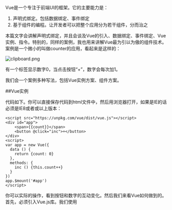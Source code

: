 Vue是一个专注于前端UI的框架。它的主要能力是：

1. 声明式绑定。包括数据绑定、事件绑定
2. 基于组件的编程。让开发者可以把整个应用分为若干组件，分而治之

本篇文字会讲解声明式绑定，并且会谈及Vue的引入、数据绑定、事件绑定、Vue实例、指令。特别的，同样的案例，我也用来讲解Vue最为引以为傲的组件技术。案例是一个微小的叫做counter的应用，看起来是这样的：

![clipboard.png](/img/bVFTaM)

有一个标签显示数字0，当点击按钮“+”，数字会每次加1。

我们会一个案例多种写法，包括Vue实例方案、组件方案。

##Vue实例

代码如下。你可以直接保存代码到html文件中，然后用浏览器打开，如果是IE的话必须是IE8或者或以上版本：

    <script src="https://unpkg.com/vue/dist/vue.js"></script>
    <div id="app">
        <span>{{count}}</span>
        <button @click="inc">+</button>
    </div>
    <script>
    var app = new Vue({
      data () {
        return {count: 0}
      },
      methods: {
        inc () {this.count++}
      }
    })
    app.$mount('#app')
    </script>
    
你可以实际的操作，看到按钮和数字的互动变化。然后我们来看Vue如何做到的。
首先，必须引入Vue.js库。我们使用<script>，像是任何古老的js库或者框架的引入一样，引入Vue.js。为了方便，我们没有下载vue.js ,而是使用了vue.js的一个网上提供的拷贝。此拷贝由[unpkg](http://unpkg.com/)提供。接下来的代码分为HTML标签和放置于<script>内的js代码。

随后我们看HTML。它就是有一个div标签内嵌套button和span标签，看起来和普通HTML别无二致。除了{{count}}、和@click属性之外。形如{{key}}的符号，是一种特殊的记号，表示的含义是：

    从该标签所在的Vue实例内的data函数返回的对象内查找名为‘key’的项目值，把这个值拿来填充{{key}}所占据的位置的内容。

具体到本案例，Vue实例内包含了data和methods。从而{{count}}最终定位得到返回对象，{count: 0}，从而得到值0，并使用0填充到`<span>`标签的内容上。这就是`<span>{{count}}</span>`的填充过程。

而@click表示的含义是：

  把button的onclick事件挂接到对应Vue实例的methods对象内的指定方法上。这里就是inc()方法。

我们已经多次提到了Vue实例，每个Vue.js应用都是通过构造函数Vue创建一个Vue的根实例启动的。形如：

  var vm = new Vue(option)
          
参数option是一个对象。我们在此案例看到它有一个data函数成员和一个methods成员。其实它还可以包含模板、挂载元素、方法、生命周期钩子。

此案例中，我会通过$mount方法把Vue实例和HTML内对应的标签块关联起来。当然，可以不使用$mount方法，而是采用`挂接元素`来指定，两者是等效的：

 new Vue({
          el:'#app',
          ...

但是我更喜欢$mount，因为它可以把：

1. Vue实例自身的内容
2. 它对HTML的关联

分成两件事。分开看会更好。

真正神奇的地方来了，这就是Vue的响应式编程特性。我们看到inc()方法内只是修改了this.count这个数字，UI上的<span>内容就会变化呢？我们本来以为的流程应该是：“我们首先修改this.count,然后拿这个修改过的值通过DOM API去更新<span>”。然而{{count}}这样的数据绑定，不仅仅意味着把this.count的值显示出来，也意味着当this.count被修改的时候，<span>的内容会跟着更新。这就是响应式编程，具体的魔法由Vue内部完成。开发者只要通过{{}}形式的声明，告诉Vue说，“我的这块内容应该显示Vue实例内的某个数据，并且当Vue实例数据更新时，这里的显示也要更新”即可。

Vue实例还做的另外一件事，是托管了data()返回的数据对象。数据对象的方法本来的做法是：
    
    this.$data.count
    
因为Vue实例的托管，你可以通过

    this.count

访问达到data对象的count。这样的简易设计，真是讨人喜欢。

再看下@click，它其实是v-on:click的简写，就是说本来应该写为：

    <button v-on:click="inc">+</button>

这里就需要引出一个非常常用的、叫做“指令”的概念。指令是带有v-前缀的特殊HTML标签属性。。指令的职责就是当其表达式的值改变时相应地将某些行为应用到DOM 上。

1. 指令能接受一个参数，在指令后以“：”指明。
2. 指令能接受一个修饰符，是以“.”指明的特殊后缀
3. 指令能接受一个属性值，预期是单一JavaScript表达式

让我们回顾一下在介绍里的例子：v-on就是一个指令，它接受一个参数为click，接受的属性值为inc。语义我们已经在上文提及，就是把onclick事件绑定到inc方法上。

指令的概念非常重要，也是扩展和复用代码的一种方式，除了我们看到的v-on，还有很多可以使用的指令，比如v-for用于循环复制当前标签等等。类似{{count}},其实可以使用v-text指令替代：

    <span v-text="count"></span>

更多指令我会在后续文章中继续提及。

##组件

在新的vue版本中组件被认为更好的复用代码和分离关注点的方式。接下来，我们使用同样的案例，讲解组件。我们可以看到HTML代码：

    <div id="app">
        <span>{{count}}</span>
        <button @click="inc">+</button>
    </div>

标签<span>和<button>其实一起合作，完成一个完整的功能，它们是内聚的；因此组件的基础概念，如果可以使用一个`自定义标签`，把它们两个包装到一个组件内会是一种更好的实践。以此观念，做完后应该得到这样的代码：

    <div id="app">
        <counter></counter>
    </div>
 
实际上开发起来并不困难，只是需要创建一个组件，把本来在Vue实例内的方法和数据，移动到此组件内，把在HTML内的两个标签也移动到组件的模板内。以下代码是可以直接保存为html文件，并使用浏览器来打开运行的：

    <script src="https://unpkg.com/vue/dist/vue.js"></script>
    <div id="app">
      <counter></counter>
    </div>
    <script>
    var counter = {
            'template':'<div><span>{{count}}</span><button v-on:click="inc">+</button></div>',
             data () {
                return {count: 0}
              },
              methods: {
                inc () {this.count++}
              }
        }
      
    var app = new Vue({
      components:{
        counter : counter
       }}
    )
    app.$mount('#app')
    </script>

这一次，我们见到了新的内容:

1. Vue的新属性template。它的值用来加载html模板代码。本案例中，就是放置本来在主HTML内的两个标签。需要注意的是，它们之外包括了一个div标签。因为Vue2.0版本要求作为模板的html必须是单根的。
2. Vue的新属性components，用来注册一个局部组件。正是在此处，组件counter被注册，从而在html标签内可以直接使用<counter></counter>来引用组件counter的。

尽管这个案例太小了，还看不出太大的好处。但是这样的组件引入，让相关性强的html元素和对应的数据、代码内聚到了一起，这是符合软件工程原则的、因此是值得鼓励的行为。

新组件完全可以分离到另外一个script文件内，从而达到不仅仅是逻辑上的代码和主html分离，也做到了物理上的分离。

另外，使用template在代码内些html，还是比较烦人：

1. 你得小心的在外层使用单引号，在内部使用双引号
2. 混杂js和html观感不佳

###模板分离的方式

模板内的HTML，可以由多种方式从代码中分离出来，以便增加可读性。第一种方式采用x-template:

    <script src="https://unpkg.com/vue/dist/vue.js"></script>
    <script type="x-template" id="t">
        <div>
          <span>{{count}}</span>
          <button v-on:click="inc">+</button>
        </div>
    </script>
    
    <div id="app">
      <counter></counter>
    </div>
    <script>
    var counter = {
              'template':'#t',
             data () {
                return {count: 0}
              },
              methods: {
                inc () {this.count++}
              }
        }
      
    var app = new Vue({
      components:{
        counter : counter
       }}
    )
    app.$mount('#app')
    </script>

模板x-template使用标签script，因为这个类型是浏览器无法识别的，因此浏览器只是简单的放在DOM节点上，你可以同一般的getElementById方法获得此节点，把它作为HTML片段使用。

或者使用在HTML5引入的新标签template，看起来更干净些：

    <script src="https://unpkg.com/vue/dist/vue.js"></script>
    <template id="t">
        <div>
          <span>{{count}}</span>
          <button v-on:click="inc">+</button>
        </div>
    </template>
    
    <div id="app">
      <counter></counter>
    </div>
    <script>
    var counter = {
              'template':'#t',
             data () {
                return {count: 0}
              },
              methods: {
                inc () {this.count++}
              }
        }
      
    var app = new Vue({
      components:{
        counter : counter
       }}
    )
    app.$mount('#app')
    </script>

或者如果组件内容并不需要做`分发`的话，可以通过inline-template标记它的内容，把它当作模板：

    <script src="https://unpkg.com/vue/dist/vue.js"></script>
    <div id="app">
      <counter  inline-template>
        <div>
          <span>{{count}}</span>
          <button v-on:click="inc">+</button> 
        </div>
      </counter>
    </div>
    <script>
    var counter = {
             data () {
                return {count: 0}
              },
              methods: {
                inc () {this.count++}
              }
        }
      
    var app = new Vue({
      components:{
        counter : counter
       }}
    )
    app.$mount('#app')
    </script>

模板是组件的一部分，它应该是和组件的其他定义内聚在一起。所以，应该尽量避免使用这两种模板方案，除非这是一个小应用或者演示程序代码。

另外可以使用的替代方法：
1. render函数。实际上所有的template字符串本来在内部就被编译为render函数的
2. 单文件组件技术
3. 或者vue支持的JSX。

当然，后两种方法就需要转译器和打包工具的配合。比如Babel和webpack的。这些内容，请搜索参考

1. vue.js - advance - render 函数小抄
2. vue.js的起步

暂时不在讨论之列。

### Render函数式组件

Render函数可以充分利用JavaScript语言在创建HTML模板方面的灵活性。实际上，组件的HTML模板最终都会转换为Render函数类型。我们在“vue.js - 高级 - render函数”中有提及它。对于同一的需求，使用Render函数的代码如下：

    <script src="https://unpkg.com/vue/dist/vue.js"></script>
    <div id="app">
      <counter></counter>
    </div>
    <script>
        var a = {
               data () {
                  return {count: 1}
                },
                methods: {
                  inc () {this.count++}
                },
                render:function(h){
                  // var self = this;
                  var buttonAttrs = {
                      on: { click: this.inc },
                      domProps: {
                          innerHTML: '+'
                      },
                  };
                  var spanAttrs = {
                      on: { click: this.inc },
                      domProps: {
                          innerHTML: this.count.toString()
                      },
                  };
                  var span = h('span', spanAttrs, []);
                  var button = h('button', buttonAttrs, []);
                  return h('div' 
                    ,{},
                    [
                      span,
                      button
                    ])
    
                 }
          }
    
      new Vue({
        el:'#app',
        components:{
          counter : a
         }}
      )
    
    </script>

函数render的参数h，其实是一个名为createElement 的函数，可以用来创建元素。此函数的具体说明，请参考官方手册即可。
